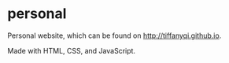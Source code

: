 personal
========

Personal website, which can be found on http://tiffanyqi.github.io.

Made with HTML, CSS, and JavaScript.
